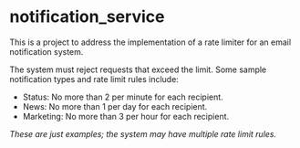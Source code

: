# notification_service

This is a project to address the implementation of a rate limiter for an email notification system.

The system must reject requests that exceed the limit. Some sample notification types and rate limit rules include:

- Status: No more than 2 per minute for each recipient.
- News: No more than 1 per day for each recipient.
- Marketing: No more than 3 per hour for each recipient.

*These are just examples; the system may have multiple rate limit rules.*